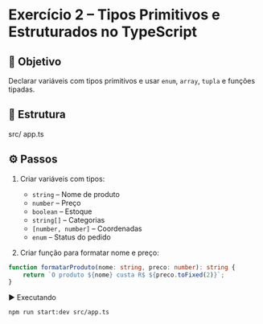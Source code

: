 # Exercício 2 – Tipos Primitivos e Estruturados no TypeScript
## 📌 Objetivo
Declarar variáveis com tipos primitivos e usar `enum`, `array`, `tupla` e funções tipadas.



## 📂 Estrutura
src/
app.ts



## ⚙️ Passos
1. Criar variáveis com tipos:
   - `string` – Nome de produto
   - `number` – Preço
   - `boolean` – Estoque
   - `string[]` – Categorias
   - `[number, number]` – Coordenadas
   - `enum` – Status do pedido

2. Criar função para formatar nome e preço:
```ts
function formatarProduto(nome: string, preco: number): string {
    return `O produto ${nome} custa R$ ${preco.toFixed(2)}`;
}
```
▶️ Executando
```
npm run start:dev src/app.ts
